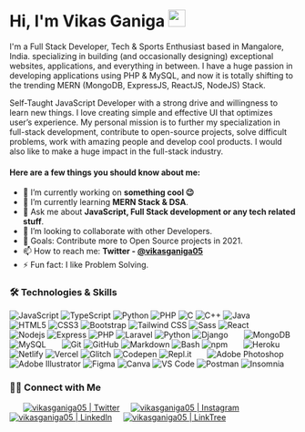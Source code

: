 # Hi, I'm Vikas Ganiga <img src="https://raw.githubusercontent.com/vikasganiga05/vikasganiga05/master/assets/wave.gif" width="30px">

I'm a Full Stack Developer, Tech & Sports Enthusiast based in Mangalore, India. specializing in building (and occasionally designing) exceptional websites, applications, and everything in between. I have a huge passion in developing applications using PHP & MySQL, and now it is totally shifting to the trending MERN (MongoDB, ExpressJS, ReactJS, NodeJS) Stack.

Self-Taught JavaScript Developer with a strong drive and willingness to learn new things. I love creating simple and effective UI that optimizes user’s experience. My personal mission is to further my specialization in full-stack development, contribute to open-source projects, solve difficult problems, work with amazing people and develop cool products. I would also like to make a huge impact in the full-stack industry.

#### Here are a few things you should know about me:

- 🔭 I’m currently working on **something cool :wink:**
- 🌱 I’m currently learning **MERN Stack & DSA**.
- 💬 Ask me about **JavaScript, Full Stack development or any tech related stuff**.
- 👯 I’m looking to collaborate with other Developers.
- 🥅 Goals: Contribute more to Open Source projects in 2021.
- 📫 How to reach me: **Twitter - [@vikasganiga05](https://twitter.com/vikasganiga05)**
- ⚡ Fun fact: I like Problem Solving.

### 🛠 Technologies & Skills

![JavaScript](https://img.shields.io/badge/JavaScript-F7DF1E?style=flat-square&logo=javascript&logoColor=222222)
![TypeScript](https://img.shields.io/badge/TypeScript-007ACC?style=flat-square&logo=typescript&logoColor=white)
![Python](https://img.shields.io/badge/Python-3776AB?style=flat-square&logo=python&logoColor=white)
![PHP](https://img.shields.io/badge/PHP-777BB4?style=flat-square&logo=php&logoColor=white)
![C](https://img.shields.io/badge/C-A8B9CC?style=flat-square&logo=c&logoColor=222222)
![C++](https://img.shields.io/badge/C%2B%2B-00599C?style=flat-square&logo=c%2B%2B&logoColor=white)
![Java](https://img.shields.io/badge/Java-007396?style=flat-square&logo=java&logoColor=white)
&nbsp; &nbsp; &nbsp;
![HTML5](https://img.shields.io/badge/HTML5-E34F26?style=flat-square&logo=html5&logoColor=white)
![CSS3](https://img.shields.io/badge/CSS3-1572B6?style=flat-square&logo=css3&logoColor=white)
![Bootstrap](https://img.shields.io/badge/Bootstrap-563D7C?style=flat-square&logo=bootstrap&logoColor=white)
![Tailwind CSS](https://img.shields.io/badge/Tailwind_CSS-38B2AC?style=flat-square&logo=tailwind-css&logoColor=white)
![Sass](https://img.shields.io/badge/Sass-CC6699?style=flat-square&logo=sass&logoColor=white)
![React](https://img.shields.io/badge/React-61DAFB?style=flat-square&logo=react&logoColor=222222)
&nbsp; &nbsp; &nbsp;
![Nodejs](https://img.shields.io/badge/Node.js-43853D?style=flat-square&logo=node.js&logoColor=white)
![Express](https://img.shields.io/badge/Express.js-000000?style=flat-square&logo=express&logoColor=white)
![PHP](https://img.shields.io/badge/PHP-777BB4?style=flat-square&logo=php&logoColor=white)
![Laravel](https://img.shields.io/badge/Laravel-FF2D20?style=flat-square&logo=laravel&logoColor=white)
![Python](https://img.shields.io/badge/Python-3776AB?style=flat-square&logo=python&logoColor=white)
![Django](https://img.shields.io/badge/Django-092E20?style=flat-square&logo=django&logoColor=white)
&nbsp; &nbsp; &nbsp;
![MongoDB](https://img.shields.io/badge/MongoDB-4EA94B?style=flat-square&logo=mongodb&logoColor=white)
![MySQL](https://img.shields.io/badge/MySQL-4479A1?style=flat-square&logo=mysql&logoColor=white)
&nbsp; &nbsp; &nbsp;
![Git](https://img.shields.io/badge/Git-F05032?style=flat-square&logo=git&logoColor=white)
![GitHub](https://img.shields.io/badge/GitHub-181717?style=flat-square&logo=github&logoColor=white)
![Markdown](https://img.shields.io/badge/Markdown-000000?style=flat-square&logo=markdown&logoColor=white)
![Bash](https://img.shields.io/badge/Bash-4EAA25?style=flat-square&logo=gnu-bash&logoColor=white)
![npm](https://img.shields.io/badge/npm-CB3837?style=flat-square&logo=npm&logoColor=white)
&nbsp; &nbsp; &nbsp;
![Heroku](https://img.shields.io/badge/Heroku-430098?style=flat-square&logo=heroku&logoColor=white)
![Netlify](https://img.shields.io/badge/Netlify-00C7B7?style=flat-square&logo=netlify&logoColor=white)
![Vercel](https://img.shields.io/badge/Vercel-000000?style=flat-square&logo=vercel&logoColor=white)
![Glitch](https://img.shields.io/badge/Glitch-3333FF?style=flat-square&logo=glitch&logoColor=white)
![Codepen](https://img.shields.io/badge/Codepen-000000?style=flat-square&logo=codepen&logoColor=white)
![Repl.it](https://img.shields.io/badge/Repl.it-667881?style=flat-square&logo=repl.it&logoColor=white)
&nbsp; &nbsp; &nbsp;
![Adobe Photoshop](https://img.shields.io/badge/Photoshop-31A8FF?style=flat-square&logo=adobe-photoshop&logoColor=white)
![Adobe Illustrator](https://img.shields.io/badge/Illustrator-FF9A00?style=flat-square&logo=adobe-illustrator&logoColor=white)
![Figma](https://img.shields.io/badge/Figma-F24E1E?style=flat-square&logo=figma&logoColor=white)
![Canva](https://img.shields.io/badge/Canva-00C4CC?style=flat-square&logo=canva&logoColor=white)
![VS Code](https://img.shields.io/badge/Visual_Studio_Code-0078D4?style=flat-square&logo=visual%20studio%20code&logoColor=white)
![Postman](https://img.shields.io/badge/Postman-FF6C37?style=flat-square&logo=postman&logoColor=white)
![Insomnia](https://img.shields.io/badge/Insomnia-5849BE?style=flat-square&logo=insomnia&logoColor=white)


  
### 🤝🏻 Connect with Me
&nbsp; &nbsp; &nbsp;
[![vikasganiga05 | Twitter][twitter-image]][twitter-link] &nbsp; &nbsp;
[![vikasganiga05 | Instagram][instagram-image]][instagram-link] &nbsp; &nbsp;
[![vikasganiga05 | LinkedIn][linkedin-image]][linkedin-link] &nbsp; &nbsp;
[![vikasganiga05 | LinkTree][linktree-image]][linktree-link] &nbsp; &nbsp;


[twitter-image]: https://res.cloudinary.com/neontuts/image/upload/c_scale,w_24/v1615091228/GitHub%20ReadMe/twitter_skdfew.png
[instagram-image]: https://res.cloudinary.com/neontuts/image/upload/c_scale,w_24/v1615091228/GitHub%20ReadMe/instagram_hjwtbt.png
[linkedin-image]: https://res.cloudinary.com/neontuts/image/upload/c_scale,w_24/v1615091227/GitHub%20ReadMe/linkedin_elee1c.png
[linktree-image]: https://res.cloudinary.com/neontuts/image/upload/c_scale,w_24/v1615091227/GitHub%20ReadMe/iconfinder_Website_Link-01_2036291_pphqmj.png

[twitter-link]: https://twitter.com/vikasganiga05
[instagram-link]: https://instagram.com/vikasganiga05
[linkedin-link]: https://linkedin.com/in/vikasganiga05
[linktree-link]: https://linktr.ee/vikasganiga05




<!--
**vikasganiga05/vikasganiga05** is a ✨ _special_ ✨ repository because its `README.md` (this file) appears on your GitHub profile.

Here are some ideas to get you started:

- 🔭 I’m currently working on ...
- 🌱 I’m currently learning ...
- 👯 I’m looking to collaborate on ...
- 🤔 I’m looking for help with ...
- 💬 Ask me about ...
- 📫 How to reach me: ...
- 😄 Pronouns: ...
- ⚡ Fun fact: ...
-->
